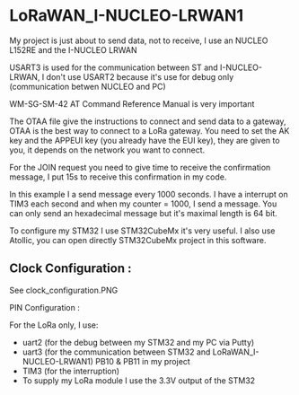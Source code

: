 # LoRaWAN_I-NUCLEO-LRWAN1

My project is just about to send data, not to receive, I use an NUCLEO L152RE and the I-NUCLEO LRWAN

USART3 is used for the communication between ST and I-NUCLEO-LRWAN, I don't use USART2 because it's use for debug only (communication betwen NUCLEO and PC)

WM-SG-SM-42 AT Command Reference Manual is very important

The OTAA file give the instructions to connect and send data to a gateway, OTAA is the best way to connect to a LoRa gateway.
You need to set the AK key and the APPEUI key (you already have the EUI key), they are given to you, it depends on the network you want to connect. 

For the JOIN request you need to give time to receive the confirmation message, I put 15s to receive this confirmation in my code.


In this example I a send message every 1000 seconds. I have a interrupt on TIM3 each second and when my counter = 1000, I send a message.
You can only send an hexadecimal message but it's maximal length is 64 bit.


To configure my STM32 I use STM32CubeMx it's very useful. I also use Atollic, you can open directly STM32CubeMx project in this software.


## Clock Configuration : 

See clock_configuration.PNG

PIN Configuration : 

For the LoRa only, I use:
  - uart2 (for the debug between my STM32 and my PC via Putty)
  - uart3 (for the communication between STM32 and LoRaWAN_I-NUCLEO-LRWAN1) PB10 & PB11 in my project
  - TIM3 (for the interruption)
  - To supply my LoRa module I use the 3.3V output of the STM32
